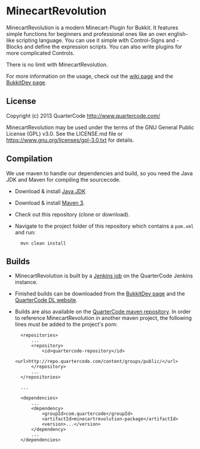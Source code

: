 MinecartRevolution
==================

MinecartRevolution is a modern Minecart-Plugin for Bukkit. It features simple functions for beginners and professional ones like an own english-like scripting language.
You can use it simple with Control-Signs and -Blocks and define the expression scripts. You can also write plugins for more complicated Controls.

There is no limit with MinecartRevolution.

For more information on the usage, check out the [wiki page](http://quartercode.com/wiki/index.php?title=MinecartRevolution) and the [BukkitDev page](http://dev.bukkit.org/server-mods/MinecartRevolution/).

License
-------

Copyright (c) 2013 QuarterCode <http://www.quartercode.com/>

MinecartRevolution may be used under the terms of the GNU General Public License (GPL) v3.0. See the LICENSE.md file or https://www.gnu.org/licenses/gpl-3.0.txt for details.

Compilation
-----------

We use maven to handle our dependencies and build, so you need the Java JDK and Maven for compiling the sourcecode.

* Download & install [Java JDK](http://www.oracle.com/technetwork/java/javase/downloads/index.html)
* Download & install [Maven 3](http://maven.apache.org/download.cgi).
* Check out this repository (clone or download).
* Navigate to the project folder of this repository which contains a `pom.xml` and run:

        mvn clean install

Builds
------

* MinecartRevolution is built by a [Jenkins job](http://ci.quartercode.com/job/MinecartRevolution/) on the QuarterCode Jenkins instance.
* Finished builds can be downloaded from the [BukkitDev page](http://dev.bukkit.org/server-mods/MinecartRevolution/) and the [QuarterCode DL website](http://quartercode.com/dl/projects/details?projectId=MinecartRevolution).
* Builds are also available on the [QuarterCode maven repository](http://repo.quartercode.com).
  In order to reference MinecartRevolution in another maven project, the following lines must be added to the project's pom:

        <repositories>
            ...
            <repository>
                <id>quartercode-repository</id>
                <url>http://repo.quartercode.com/content/groups/public/</url>
            </repository>
            ...
        </repositories>

        ...

        <dependencies>
            ...
            <dependency>
                <groupId>com.quartercode</groupId>
                <artifactId>minecartrevolution-package</artifactId>
                <version>...</version>
            </dependency>
            ...
        </dependencies>
